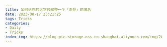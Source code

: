 ```yaml
---
title: 如何给你的大学官网整一个「奇怪」的域名
date: 2023-08-17 23:21:25
tags: Tricks
categories:
- Daily
- Tricks
index_img: https://blog-pic-storage.oss-cn-shanghai.aliyuncs.com/img/202308172325448.png
---
```

